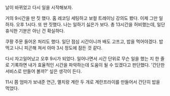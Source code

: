 날이 바뀌었고 다시 일을 시작해보자.

거의 9시간을 딴 짓 했다. 홈 레코딩 세팅하고 보컬 트레이닝 강의도 봤다. 이제 그만 일하자.
오후 1시다. 또 딴 짓했다. 나는 일하기 싫은가 보다. 총 13시간을 허비했는데, 일단 휴식한 기분은 아닌 건 확실하다.

쿠팡 주문 들어온 처리도 했다. 일단 점심 시간이니까 배도 고프고, 밥을 먹어야겠다.
밥먹고 나니 피곤해 져서 아마 3시 정도에 잠든 것 같다.

다시 자고일어났고 오후 9시가 되었다.
일어나면서 시간 단위로 무슨 일을 했는 지 한 줄로 기록하면 내가 효율적인 시간을 파악하는데 도움이 될 수 있겠다고 판단했다. '간단한 서비스로 만들어 볼까?' 싶은 생각이 든다.

11시 쯤 엄마가 보내준 연근, 멸치랑 계란 두 개로 계란프라이를 만들어서 간단히 밥을 먹었다.